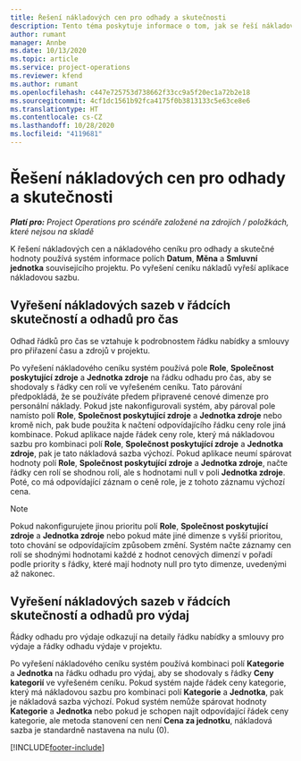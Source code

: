 ```yaml
---
title: Řešení nákladových cen pro odhady a skutečnosti
description: Tento téma poskytuje informace o tom, jak se řeší nákladové ceny pro odhady a skutečné hodnoty.
author: rumant
manager: Annbe
ms.date: 10/13/2020
ms.topic: article
ms.service: project-operations
ms.reviewer: kfend
ms.author: rumant
ms.openlocfilehash: c447e725753d738662f33cc9a5f20ec1a72b2e18
ms.sourcegitcommit: 4cf1dc1561b92fca4175f0b3813133c5e63ce8e6
ms.translationtype: HT
ms.contentlocale: cs-CZ
ms.lasthandoff: 10/28/2020
ms.locfileid: "4119681"
---
```

# <a name="resolving-cost-prices-for-estimates-and-actuals"></a>Řešení nákladových cen pro odhady a skutečnosti

_**Platí pro:** Project Operations pro scénáře založené na zdrojích / položkách, které nejsou na skladě_

K řešení nákladových cen a nákladového ceníku pro odhady a skutečné hodnoty používá systém informace polích **Datum**, **Měna** a **Smluvní jednotka** souvisejícího projektu. Po vyřešení ceníku nákladů vyřeší aplikace nákladovou sazbu.

## <a name="resolving-cost-rates-on-actual-and-estimate-lines-for-time"></a>Vyřešení nákladových sazeb v řádcích skutečností a odhadů pro čas

Odhad řádků pro čas se vztahuje k podrobnostem řádku nabídky a smlouvy pro přiřazení času a zdrojů v projektu.

Po vyřešení nákladového ceníku systém používá pole **Role**, **Společnost poskytující zdroje** a **Jednotka zdroje** na řádku odhadu pro čas, aby se shodovaly s řádky cen rolí ve vyřešeném ceníku. Tato párování předpokládá, že se používáte předem připravené cenové dimenze pro personální náklady. Pokud jste nakonfigurovali systém, aby pároval pole namísto polí **Role**, **Společnost poskytující zdroje** a **Jednotka zdroje** nebo kromě nich, pak bude použita k načtení odpovídajícího řádku ceny role jiná kombinace. Pokud aplikace najde řádek ceny role, který má nákladovou sazbu pro kombinaci polí **Role**, **Společnost poskytující zdroje** a **Jednotka zdroje**, pak je tato nákladová sazba výchozí. Pokud aplikace neumí spárovat hodnoty polí **Role**, **Společnost poskytující zdroje** a **Jednotka zdroje**, načte řádky cen rolí se shodnou rolí, ale s hodnotami null v poli **Jednotka zdroje**. Poté, co má odpovídající záznam o ceně role, je z tohoto záznamu výchozí cena. 

> [!NOTE]
> Pokud nakonfigurujete jinou prioritu polí **Role**, **Společnost poskytující zdroje** a **Jednotka zdroje** nebo pokud máte jiné dimenze s vyšší prioritou, toto chování se odpovídajícím způsobem změní. Systém načte záznamy cen rolí se shodnými hodnotami každé z hodnot cenových dimenzí v pořadí podle priority s řádky, které mají hodnoty null pro tyto dimenze, uvedenými až nakonec.

## <a name="resolving-cost-rates-on-actual-and-estimate-lines-for-expense"></a>Vyřešení nákladových sazeb v řádcích skutečností a odhadů pro výdaj

Řádky odhadu pro výdaje odkazují na detaily řádku nabídky a smlouvy pro výdaje a řádky odhadu výdaje v projektu.

Po vyřešení nákladového ceníku systém používá kombinaci polí **Kategorie** a **Jednotka** na řádku odhadu pro výdaj, aby se shodovaly s řádky **Ceny kategorií** ve vyřešeném ceníku. Pokud systém najde řádek ceny kategorie, který má nákladovou sazbu pro kombinaci polí **Kategorie** a **Jednotka**, pak je nákladová sazba výchozí. Pokud systém nemůže spárovat hodnoty **Kategorie** a **Jednotka** nebo pokud je schopen najít odpovídající řádek ceny kategorie, ale metoda stanovení cen není **Cena za jednotku**, nákladová sazba je standardně nastavena na nulu (0).


[!INCLUDE[footer-include](../includes/footer-banner.md)]